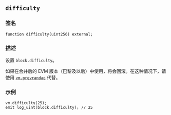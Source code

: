 ## `difficulty`

### 签名

```solidity
function difficulty(uint256) external;
```

### 描述

设置 `block.difficulty`。

如果在合并后的 EVM 版本（巴黎及以后）中使用，将会回滚。在这种情况下，请使用 [`vm.prevrandao`][prevrandao] 代替。

### 示例

```solidity
vm.difficulty(25);
emit log_uint(block.difficulty); // 25
```


[prevrandao]: ./prevrandao.md